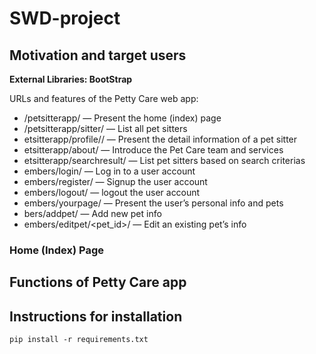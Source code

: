 # SWD-project
## Motivation and target users

__External Libraries: BootStrap__

URLs and features of the Petty Care web app:

- /petsitterapp/ — Present the home (index) page
- /petsitterapp/sitter/ — List all pet sitters
- etsitterapp/profile/<id>/ — Present the detail information of a pet sitter
- etsitterapp/about/ — Introduce the Pet Care team and services
- etsitterapp/searchresult/ — List pet sitters based on search criterias
- embers/login/ — Log in to a user account
- embers/register/ — Signup the user account 
- embers/logout/ — logout the user account
- embers/yourpage/ — Present the user’s personal info and pets
- bers/addpet/ — Add new pet info
- embers/editpet/<pet_id>/ — Edit an existing pet’s info

### Home (Index) Page
    
    

## Functions of Petty Care app


## Instructions for installation

    pip install -r requirements.txt
